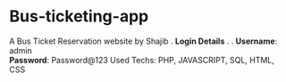 # Bus-ticketing-app
A Bus Ticket Reservation website by Shajib
.
**Login Details**
 .
 .
**Username**: admin <br>
**Password**: Password@123
Used Techs: PHP, JAVASCRIPT, SQL, HTML, CSS
